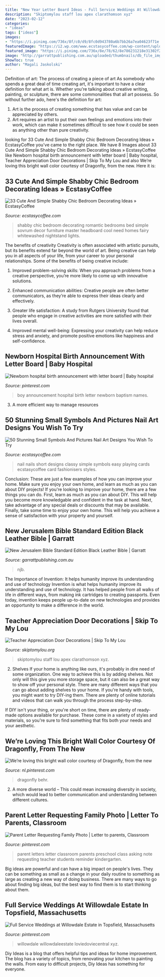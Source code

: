 ```yaml
---
title: "New Year Letter Board Ideas - Full Service Weddings At Willowdale Estate In Topsfield, Massachusetts"
description: "Skiptomylou staff lou apex clarathomson xyz"
date: "2023-02-12"
categories:
- "ideas"
tags: ["ideas"]
images:
- "https://i.pinimg.com/736x/8f/c0/d9/8fc0d943780a6b7bb26a7ea04623f71e.jpg"
featuredImage: "https://i2.wp.com/www.ecstasycoffee.com/wp-content/uploads/2016/08/Romantic-Shabby-Chic-Bedroom-With-Fairy-Lights-Over-Headboard-And-Whitewashed-Nightstand.jpg?resize=600%2C911"
featured_image: "https://i.pinimg.com/736x/8e/78/62/8e786231218e31302f2c39af5fad70ef--parent-letters-family-photos.jpg"
image: "http://garrattpublishing.com.au/uploaded/thumbnails/db_file_img_11653_480xauto.jpg"
ShowToc: true
author: "Magali Jaskolski"
---
```



Definition of art: The process of creating a piece of art
As somebody who spends a great deal of time creating art, it's important to have a clear definition for what art is. Whether you're talking about creative writing, painting, or sculpture, there are some commonalities that all art possess. So without further ado, here's the definition for art: 
1. Art is the process of creating something that has value and can be appreciated by others.
2. Art requires an artist to put their own feelings and emotions into their work, which can make it sometimes difficult to see how it could be seen as anything other than pure creativity.

	

		
looking for 33 Cute And Simple Shabby Chic Bedroom Decorating Ideas » EcstasyCoffee you've came to the right place. We have 8 Images about 33 Cute And Simple Shabby Chic Bedroom Decorating Ideas » EcstasyCoffee like Newborn hospital birth announcement with letter board | Baby hospital, Teacher Appreciation Door Decorations | Skip To My Lou and also We’re loving this bright wall color courtesy of Dragonfly, from the new. Here it is:
		
    
## 33 Cute And Simple Shabby Chic Bedroom Decorating Ideas » EcstasyCoffee

<img loading=lazy src="https://i2.wp.com/www.ecstasycoffee.com/wp-content/uploads/2016/08/Romantic-Shabby-Chic-Bedroom-With-Fairy-Lights-Over-Headboard-And-Whitewashed-Nightstand.jpg?resize=600%2C911" onerror="this.onerror=null;this.src='https://tse1.mm.bing.net/th?id=OIP.gZc-dYGaaEyKx_GjX-qc_gHaLP&amp;pid=15.1';" alt="33 Cute And Simple Shabby Chic Bedroom Decorating Ideas » EcstasyCoffee">

_Source: ecstasycoffee.com_

>shabby chic bedroom decorating romantic bedrooms bed simple sovrum decor furniture master headboard cool need homes fairy whitewashed nightstand lights. 

	

The benefits of creativity
Creativity is often associated with artistic pursuits, but its benefits extend far beyond the world of art. Being creative can help you in all aspects of your life, from your career to your personal relationships.
Some of the benefits of being creative include:

1. Improved problem-solving skills: When you approach problems from a creative perspective, you’re more likely to come up with innovative solutions.

2. Enhanced communication abilities: Creative people are often better communicators, as they’re able to express their ideas clearly and effectively.

3. Greater life satisfaction: A study from Rutgers University found that people who engage in creative activities are more satisfied with their lives overall.

4. Improved mental well-being: Expressing your creativity can help reduce stress and anxiety, and promote positive emotions like happiness and self-confidence.

    
## Newborn Hospital Birth Announcement With Letter Board | Baby Hospital

<img loading=lazy src="https://i.pinimg.com/736x/53/3f/ac/533fac51221476bbc0b1cd9a9772fa46.jpg" onerror="this.onerror=null;this.src='https://tse3.mm.bing.net/th?id=OIP.4-VlIKsdED1j_MwQJOGW1wHaKd&amp;pid=15.1';" alt="Newborn hospital birth announcement with letter board | Baby hospital">

_Source: pinterest.com_

>boy announcement hospital birth letter newborn baptism names. 

	

3. A more efficient way to manage resources

    
## 50 Stunning Small Symbols And Pictures Nail Art Designs You Wish To Try

<img loading=lazy src="https://i0.wp.com/www.ecstasycoffee.com/wp-content/uploads/2016/10/Playing-Cards-Nail-Design.jpg?resize=600%2C517&amp;ssl=1" onerror="this.onerror=null;this.src='https://tse2.mm.bing.net/th?id=OIP.HaXfpy8Yzjrm8XgBzstv7gHaGY&amp;pid=15.1';" alt="50 Stunning Small Symbols And Pictures Nail Art Designs You Wish To Try">

_Source: ecstasycoffee.com_

>nail nails short designs classy simple symbols easy playing cards ecstasycoffee card fashionisers styles. 

	

Conclusion: These are just a few examples of how you can improve your home. Make sure you enjoy your own home, and learn as much as you can about DIY projects!
If you're looking to improve your home, there are a few things you can do. First, learn as much as you can about DIY. This will help you become more knowledgable and confident in the task at hand. Next, take advantage of any special deals or discounts that may be available. Finally, take some time to enjoy your own home. This will help you achieve a sense of satisfaction with your property and yourself.

    
## New Jerusalem Bible Standard Edition Black Leather Bible | Garratt

<img loading=lazy src="http://garrattpublishing.com.au/uploaded/thumbnails/db_file_img_11653_480xauto.jpg" onerror="this.onerror=null;this.src='https://tse2.mm.bing.net/th?id=OIP.OEp-F6RzxYOGGriX39yVJwHaLG&amp;pid=15.1';" alt="New Jerusalem Bible Standard Edition Black Leather Bible | Garratt">

_Source: garrattpublishing.com.au_

>njb. 

	

The Importance of Invention: It helps humanity improve its understanding and use of technology
Invention is what helps humanity improve its understanding and use of technology. It has helped people from all walks of life in different ways, from making ink cartridges to creating passports. Even today, invention keeps people up-to-date on new technologies and provides an opportunity to make a difference in the world.

    
## Teacher Appreciation Door Decorations | Skip To My Lou

<img loading=lazy src="https://www.skiptomylou.org/wp-content/uploads/2009/04/teacherappreciationdoor6-1.jpg" onerror="this.onerror=null;this.src='https://tse2.mm.bing.net/th?id=OIP.mWQPh92M7gF80-2OKlVBUwAAAA&amp;pid=15.1';" alt="Teacher Appreciation Door Decorations | Skip To My Lou">

_Source: skiptomylou.org_

>skiptomylou staff lou apex clarathomson xyz. 

	

2. Shelves
If your home is anything like ours, it's probably in dire need of some organization. One way to achieve this is by adding shelves. Not only will this give you more storage space, but it can also be a great way to show off your personal style.
There are many different ways that you can go about adding shelves to your home. If you're handy with tools, you might want to try DIY-ing them. There are plenty of online tutorials and videos that can walk you through the process step-by-step.

If DIY isn't your thing, or you're short on time, there are plenty of ready-made options available for purchase. These come in a variety of styles and materials, so you're sure to find something that fits both your needs and your aesthetic.

    
## We’re Loving This Bright Wall Color Courtesy Of Dragonfly, From The New

<img loading=lazy src="https://i.pinimg.com/736x/ae/23/17/ae2317aa73a61a40e9fd4188b9010e34.jpg" onerror="this.onerror=null;this.src='https://tse4.mm.bing.net/th?id=OIP.5LiFlJE-cmsJRuJh9DRZTQHaLH&amp;pid=15.1';" alt="We’re loving this bright wall color courtesy of Dragonfly, from the new">

_Source: nl.pinterest.com_

>dragonfly behr. 

	

2. A more diverse world – This could mean increasing diversity in society, which would lead to better communication and understanding between different cultures.

    
## Parent Letter Requesting Family Photo | Letter To Parents, Classroom

<img loading=lazy src="https://i.pinimg.com/736x/8e/78/62/8e786231218e31302f2c39af5fad70ef--parent-letters-family-photos.jpg" onerror="this.onerror=null;this.src='https://tse1.mm.bing.net/th?id=OIP.E3SJh-bnhc-UFXUWASnbXgAAAA&amp;pid=15.1';" alt="Parent Letter Requesting Family Photo | Letter to parents, Classroom">

_Source: pinterest.com_

>parent letters letter classroom parents preschool class asking note requesting teacher students reminder kindergarten. 

	

Big ideas are powerful and can have a big impact on people's lives. They can be something as small as a change in your daily routine to something as large as creating a new way of doing business. There are many ways to go about finding big ideas, but the best way to find them is to start thinking about them.

    
## Full Service Weddings At Willowdale Estate In Topsfield, Massachusetts

<img loading=lazy src="https://i.pinimg.com/736x/8f/c0/d9/8fc0d943780a6b7bb26a7ea04623f71e.jpg" onerror="this.onerror=null;this.src='https://tse2.mm.bing.net/th?id=OIP.7cRQyRvn-4CLjAvn110yHAHaLH&amp;pid=15.1';" alt="Full Service Weddings at Willowdale Estate in Topsfield, Massachusetts">

_Source: pinterest.com_

>willowdale willowdaleestate loviedoviecentral xyz. 

	

Diy Ideas is a blog that offers helpful tips and ideas for home improvement. The blog has a variety of topics, from renovating your kitchen to painting the walls. From easy to difficult projects, Diy Ideas has something for everyone.


